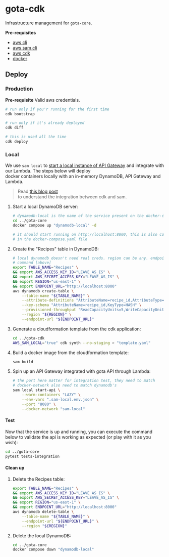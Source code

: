 # gota-cdk

Infrastructure management for `gota-core`.

**Pre-requisites**

-   [aws cli](https://docs.aws.amazon.com/cli/latest/userguide/cli-chap-getting-started.html)
-   [aws sam cli](https://docs.aws.amazon.com/serverless-application-model/latest/developerguide/serverless-sam-cli-install-mac.html)
-   [aws cdk](https://docs.aws.amazon.com/cdk/v2/guide/cli.html)
-   [docker](https://docs.docker.com/get-docker/)

## Deploy

### Production

**Pre-requisite**
Valid aws credentials.

```bash
# run only if you'r running for the first time
cdk bootstrap

# run only if it's already deployed
cdk diff

# this is used all the time
cdk deploy
```

### Local

We use `sam local` to [start a local instance of API Gateway](https://docs.aws.amazon.com/serverless-application-model/latest/developerguide/serverless-sam-cli-using-start-api.html) and integrate with our Lambda. The steps below will deploy  
docker containers locally with an in-memory DynamoDB, API Gateway and Lambda.

> Read [this blog post](https://medium.com/@mahesh_61440/using-aws-cdk-to-quickly-create-a-proof-of-concept-dca2696fad77)  
> to understand the integration between cdk and sam.

1. Start a local DynamoDB server:

    ```bash
    # dynamodb-local is the name of the service present on the docker-compose.yaml file
    cd ../gota-core
    docker compose up "dynamodb-local" -d

    # it should start running on http://localhost:8000, this is also configured
    # in the docker-compose.yaml file
    ```

1. Create the "Recipes" table in DynamoDB:

    ```bash
    # local dynamodb doesn't need real creds. region can be any. endpoint is from the previous
    # command [above]
    export TABLE_NAME="Recipes" \
    && export AWS_ACCESS_KEY_ID="LEAVE_AS_IS" \
    && export AWS_SECRET_ACCESS_KEY="LEAVE_AS_IS" \
    && export REGION="us-east-1" \
    && export ENDPOINT_URL="http://localhost:8000"
    aws dynamodb create-table \
        --table-name "${TABLE_NAME}" \
        --attribute-definitions "AttributeName=recipe_id,AttributeType=S" \
        --key-schema "AttributeName=recipe_id,KeyType=HASH" \
        --provisioned-throughput "ReadCapacityUnits=5,WriteCapacityUnits=5" \
        --region "${REGION}" \
        --endpoint-url "${ENDPOINT_URL}"
    ```

1. Generate a cloudformation template from the cdk application:
    ```bash
    cd ../gota-cdk
    AWS_SAM_LOCAL="true" cdk synth --no-staging > "template.yaml"
    ```
1. Build a docker image from the cloudformation template:
    ```bash
    sam build
    ```
1. Spin up an API Gateway integrated with gota API through Lambda:
    ```bash
    # the port here matter for integration test, they need to match
    # docker-network also need to match dynamodb's
    sam local start-api \
        --warm-containers "LAZY" \
        --env-vars ".sam-local.env.json" \
        --port "8080" \
        --docker-network "sam-local"
    ```

#### Test

Now that the service is up and running, you can execute the command below to validate the
api is working as expected (or play with it as you wish):

```bash
cd ../gota-core
pytest tests-integration
```

#### Clean up

1. Delete the Recipes table:
    ```bash
    export TABLE_NAME="Recipes" \
    && export AWS_ACCESS_KEY_ID="LEAVE_AS_IS" \
    && export AWS_SECRET_ACCESS_KEY="LEAVE_AS_IS" \
    && export REGION="us-east-1" \
    && export ENDPOINT_URL="http://localhost:8000"
    aws dynamodb delete-table \
        --table-name "${TABLE_NAME}" \
        --endpoint-url "${ENDPOINT_URL}" \
        --region "${REGION}"
    ```
1. Delete the local DynamoDB:
    ```bash
    cd ../gota-core
    docker compose down "dynamodb-local"
    ```
